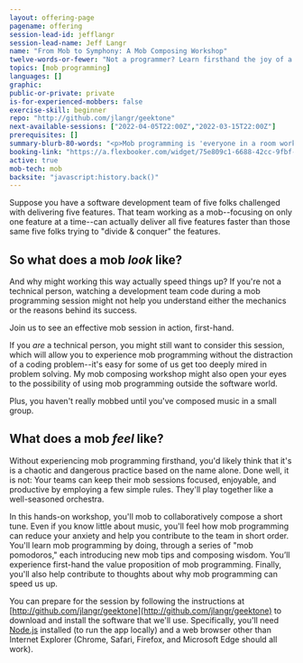 ```yaml
---
layout: offering-page
pagename: offering
session-lead-id: jefflangr
session-lead-name: Jeff Langr
name: "From Mob to Symphony: A Mob Composing Workshop"
twelve-words-or-fewer: "Not a programmer? Learn firsthand the joy of a PubMob. Come compose with us."
topics: [mob programming]
languages: []
graphic: 
public-or-private: private
is-for-experienced-mobbers: false
exercise-skill: beginner
repo: "http://github.com/jlangr/geektone"
next-available-sessions: ["2022-04-05T22:00Z","2022-03-15T22:00Z"]
prerequisites: []
summary-blurb-80-words: "<p>Mob programming is 'everyone in a room working on the same thing at the same time,' per Woody Zuill. Outrageous! Yet teams find mob programming a fun way to collaboratively build and deliver high-quality software. Some teams even say they go faster.</p><p>In this session, we'll mob to collaboratively compose a short song. Even if you know little about music, you'll feel firsthand how participating in a mob can reduce your anxiety and help you contribute quickly.</p>"
booking-link: "https://a.flexbooker.com/widget/75e809c1-6688-42cc-9fbf-77b001c15991?serviceIds=39116"
active: true
mob-tech: mob
backsite: "javascript:history.back()"
---
```

Suppose you have a software development team of five folks challenged with delivering five features. That team working as a mob--focusing on only one feature at a time--can actually deliver all five features faster than those same five folks trying to "divide & conquer" the features.

## So what does a mob *look* like? 

And why might working this way actually speed things up? If you're not a technical person, watching a development team code during a mob programming session might not help you understand either the mechanics or the reasons behind its success.

Join us to see an effective mob session in action, first-hand.

If you *are* a technical person, you might still want to consider this session, which will allow you to experience mob programming without the distraction of a coding problem--it's easy for some of us get too deeply mired in problem solving. My mob composing workshop might also open your eyes to the possibility of using mob programming outside the software world.

Plus, you haven't really mobbed until you've composed music in a small group.

## What does a mob *feel* like?

Without experiencing mob programming firsthand, you'd likely think that it's is a chaotic and dangerous practice based on the name alone. Done well, it is not: Your teams can keep their mob sessions focused, enjoyable, and productive by employing a few simple rules. They'll play together like a well-seasoned orchestra.

In this hands-on workshop, you'll mob to collaboratively compose a short tune. Even if you know little about music, you'll feel how mob programming can reduce your anxiety and help you contribute to the team in short order. You'll learn mob programming by doing, through a series of "mob pomodoros," each introducing new mob tips and composing wisdom. You’ll experience first-hand the value proposition of mob programming. Finally, you'll also help contribute to thoughts about why mob programming can speed us up.

You can prepare for the session by following the instructions at [http://github.com/jlangr/geektone](http://github.com/jlangr/geektone) to download and install the software that we'll use. Specifically, you'll need [Node.js](https://nodejs.org/) installed (to run the app locally) and a web browser other than Internet Explorer (Chrome, Safari, Firefox, and Microsoft Edge should all work).